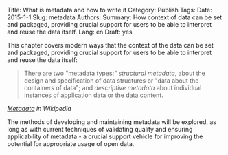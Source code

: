 Title: What is metadata and how to write it
Category: Publish
Tags:
Date: 2015-1-1
Slug: metadata
Authors:
Summary: How context of data can be set and packaged, providing crucial support for users to be able to interpret and reuse the data itself.
Lang: en
Draft: yes

This chapter covers modern ways that the context of the data can be set and packaged, providing crucial support for users to be able to interpret and reuse the data itself:

> There are two "metadata types;" *structural metadata*, about the design and specification of data structures or "data about the containers of data"; and *descriptive metadata* about individual instances of application data or the data content.

*[Metadata](http://en.wikipedia.org/wiki/Metadata) in Wikipedia*

The methods of developing and maintaining metadata will be explored, as long as with current techniques of validating quality and ensuring applicability of metadata - a crucial support vehicle for improving the potential for appropriate usage of open data.
